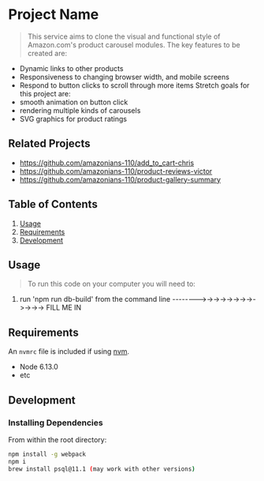 # Project Name

> This service aims to clone the visual and functional style of Amazon.com's 
  product carousel modules. The key features to be created are:
  * Dynamic links to other products
  * Responsiveness to changing browser width, and mobile screens
  * Respond to button clicks to scroll through more items
  Stretch goals for this project are:
  * smooth animation on button click
  * rendering multiple kinds of carousels
  * SVG graphics for product ratings

## Related Projects

  - https://github.com/amazonians-110/add_to_cart-chris
  - https://github.com/amazonians-110/product-reviews-victor
  - https://github.com/amazonians-110/product-gallery-summary

## Table of Contents

1. [Usage](#Usage)
2. [Requirements](#requirements)
3. [Development](#development)

## Usage

> To run this code on your computer you will need to:
  1) run 'npm run db-build' from the command line
  -------->->->->->->->->->->->-> FILL ME IN

## Requirements

An `nvmrc` file is included if using [nvm](https://github.com/creationix/nvm).

- Node 6.13.0
- etc

## Development

### Installing Dependencies

From within the root directory:

```sh
npm install -g webpack
npm i
brew install psql@11.1 (may work with other versions)
```


